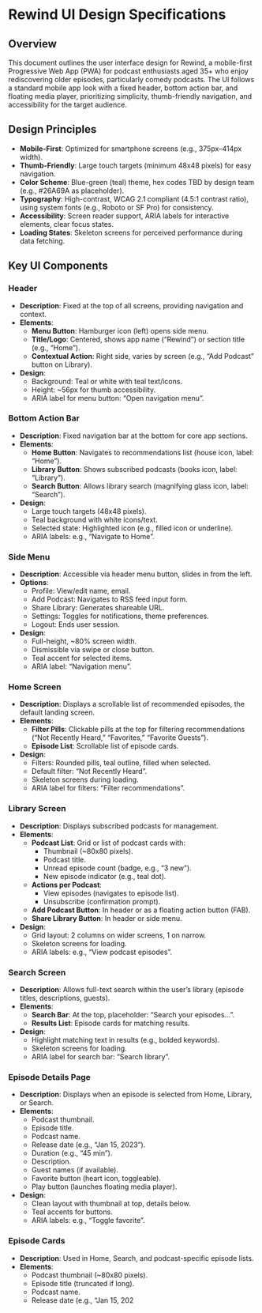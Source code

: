 # Rewind UI Design Specifications

## Overview
This document outlines the user interface design for Rewind, a mobile-first Progressive Web App (PWA) for podcast enthusiasts aged 35+ who enjoy rediscovering older episodes, particularly comedy podcasts. The UI follows a standard mobile app look with a fixed header, bottom action bar, and floating media player, prioritizing simplicity, thumb-friendly navigation, and accessibility for the target audience.

## Design Principles
- **Mobile-First**: Optimized for smartphone screens (e.g., 375px–414px width).
- **Thumb-Friendly**: Large touch targets (minimum 48x48 pixels) for easy navigation.
- **Color Scheme**: Blue-green (teal) theme, hex codes TBD by design team (e.g., #26A69A as placeholder).
- **Typography**: High-contrast, WCAG 2.1 compliant (4.5:1 contrast ratio), using system fonts (e.g., Roboto or SF Pro) for consistency.
- **Accessibility**: Screen reader support, ARIA labels for interactive elements, clear focus states.
- **Loading States**: Skeleton screens for perceived performance during data fetching.

## Key UI Components

### Header
- **Description**: Fixed at the top of all screens, providing navigation and context.
- **Elements**:
  - **Menu Button**: Hamburger icon (left) opens side menu.
  - **Title/Logo**: Centered, shows app name (“Rewind”) or section title (e.g., “Home”).
  - **Contextual Action**: Right side, varies by screen (e.g., “Add Podcast” button on Library).
- **Design**:
  - Background: Teal or white with teal text/icons.
  - Height: ~56px for thumb accessibility.
  - ARIA label for menu button: “Open navigation menu”.

### Bottom Action Bar
- **Description**: Fixed navigation bar at the bottom for core app sections.
- **Elements**:
  - **Home Button**: Navigates to recommendations list (house icon, label: “Home”).
  - **Library Button**: Shows subscribed podcasts (books icon, label: “Library”).
  - **Search Button**: Allows library search (magnifying glass icon, label: “Search”).
- **Design**:
  - Large touch targets (48x48 pixels).
  - Teal background with white icons/text.
  - Selected state: Highlighted icon (e.g., filled icon or underline).
  - ARIA labels: e.g., “Navigate to Home”.

### Side Menu
- **Description**: Accessible via header menu button, slides in from the left.
- **Options**:
  - Profile: View/edit name, email.
  - Add Podcast: Navigates to RSS feed input form.
  - Share Library: Generates shareable URL.
  - Settings: Toggles for notifications, theme preferences.
  - Logout: Ends user session.
- **Design**:
  - Full-height, ~80% screen width.
  - Dismissible via swipe or close button.
  - Teal accent for selected items.
  - ARIA label: “Navigation menu”.

### Home Screen
- **Description**: Displays a scrollable list of recommended episodes, the default landing screen.
- **Elements**:
  - **Filter Pills**: Clickable pills at the top for filtering recommendations (“Not Recently Heard,” “Favorites,” “Favorite Guests”).
  - **Episode List**: Scrollable list of episode cards.
- **Design**:
  - Filters: Rounded pills, teal outline, filled when selected.
  - Default filter: “Not Recently Heard”.
  - Skeleton screens during loading.
  - ARIA label for filters: “Filter recommendations”.

### Library Screen
- **Description**: Displays subscribed podcasts for management.
- **Elements**:
  - **Podcast List**: Grid or list of podcast cards with:
    - Thumbnail (~80x80 pixels).
    - Podcast title.
    - Unread episode count (badge, e.g., “3 new”).
    - New episode indicator (e.g., teal dot).
  - **Actions per Podcast**:
    - View episodes (navigates to episode list).
    - Unsubscribe (confirmation prompt).
  - **Add Podcast Button**: In header or as a floating action button (FAB).
  - **Share Library Button**: In header or side menu.
- **Design**:
  - Grid layout: 2 columns on wider screens, 1 on narrow.
  - Skeleton screens for loading.
  - ARIA labels: e.g., “View podcast episodes”.

### Search Screen
- **Description**: Allows full-text search within the user’s library (episode titles, descriptions, guests).
- **Elements**:
  - **Search Bar**: At the top, placeholder: “Search your episodes…”.
  - **Results List**: Episode cards for matching results.
- **Design**:
  - Highlight matching text in results (e.g., bolded keywords).
  - Skeleton screens for loading.
  - ARIA label for search bar: “Search library”.

### Episode Details Page
- **Description**: Displays when an episode is selected from Home, Library, or Search.
- **Elements**:
  - Podcast thumbnail.
  - Episode title.
  - Podcast name.
  - Release date (e.g., “Jan 15, 2023”).
  - Duration (e.g., “45 min”).
  - Description.
  - Guest names (if available).
  - Favorite button (heart icon, toggleable).
  - Play button (launches floating media player).
- **Design**:
  - Clean layout with thumbnail at top, details below.
  - Teal accents for buttons.
  - ARIA labels: e.g., “Toggle favorite”.

### Episode Cards
- **Description**: Used in Home, Search, and podcast-specific episode lists.
- **Elements**:
  - Podcast thumbnail (~80x80 pixels).
  - Episode title (truncated if long).
  - Podcast name.
  - Release date (e.g., “Jan 15, 202
